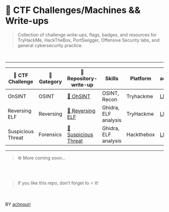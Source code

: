 # 🚩 CTF Challenges/Machines && Write-ups

> Collection of challenge write-ups, flags, badges, and resources for TryHackMe, HackTheBox, PortSwigger, Offensive Security labs, and general cybersecurity practice.

<br>

---

| 📂 CTF Challenge   | 🧩 Gategory | 📝 Repository-write-up  | Skills | Platform | access_to_challenge  | 
|--------------------|-------------|-------------------------|--------|----------|----------------------|
| OhSINT | OSINT | [🔗 OhSINT ](https://github.com/achnouri/OhSINT-CTF-write-up) | OSINT, Recon | Tryhackme | [LINK](https://tryhackme.com/room/ohsint) |
| Reversing ELF | Reversing | [🔗 Reversing ELF ](https://github.com/achnouri/Reversing-ELF-CTF-write-up)| Ghidra, ELF analysis | TryHackme | [LINK](https://tryhackme.com/room/reverselfiles) |
| Suspicious Threat | Forensics | [🔗 Suspicious Threat ](https://github.com/achnouri/Suspicious-Threat-CTF-write-up)| Ghidra, ELF analysis | Hackthebox | [LINK](https://app.hackthebox.com/challenges/Suspicious%20Threat) |

---


>⚙️ More coming soon... 

<br><br>

> If you like this repo, don’t forget to ⭐ it!  

<br>

BY [achnouri](https://github.com/achnouri)
